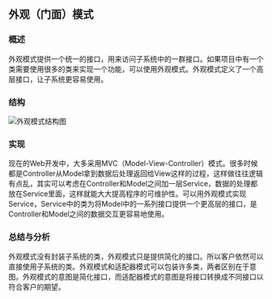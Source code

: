 ## 外观（门面）模式

### 概述
外观模式提供一个统一的接口，用来访问子系统中的一群接口。如果项目中有一个类需要使用很多的类来实现一个功能，可以使用外观模式。外观模式定义了一个高层接口，让子系统更容易使用。

### 结构
![外观模式结构图](http://7u2eqw.com1.z0.glb.clouddn.com/外观模式结构图.png)

### 实现
现在的Web开发中，大多采用MVC（Model-View-Controller）模式。很多时候都是Controller从Model拿到数据后处理返回给View这样的过程，这样做往往逻辑有点乱，其实可以考虑在Controller和Model之间加一层Service，数据的处理都放在Service里面，这样就能大大提高程序的可维护性。可以用外观模式实现Service，Service中的类为将Model中的一系列接口提供一个更高层的接口，是Controller和Model之间的数据交互更容易地使用。

### 总结与分析
外观模式没有封装子系统的类，外观模式只是提供简化的接口。所以客户依然可以直接使用子系统的类。外观模式和适配器模式可以包装许多类，两者区别在于意图。外观模式的意图是简化接口，而适配器模式的意图是将接口转换成不同接口以符合客户的期望。
